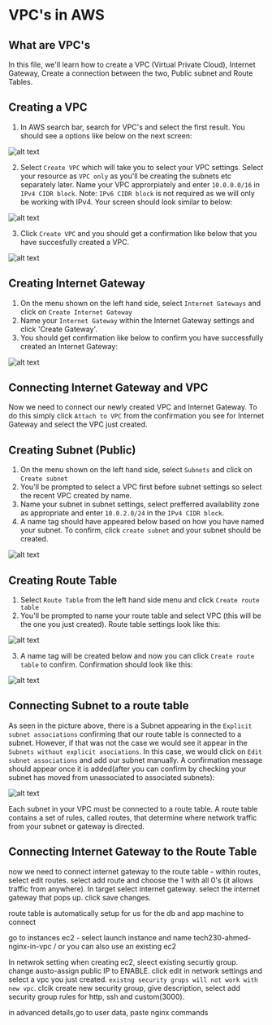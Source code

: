 # VPC's in AWS

## What are VPC's

In this file, we'll learn how to create a VPC (Virtual Private Cloud), Internet Gateway, Create a connection between the two, Public subnet and Route Tables.

## Creating a VPC

1. In AWS search bar, search for VPC's and select the first result. You should see a options like below on the next screen:

![alt text](./assets/cr-vpc.png)

2. Select `Create VPC` which will take you to select your VPC settings. Select your resource as `VPC only` as you'll be creating the subnets etc separately later. Name your VPC approrpiately and enter `10.0.0.0/16` in `IPv4 CIDR block`. Note: `IPv6 CIDR block` is not required as we will only be working with IPv4. Your screen should look similar to below:

![alt text](./assets/vpc-settings.png)

3. Click `Create VPC` and you should get a confirmation like below that you have succesfully created a VPC.

![alt text](./assets/vpc-created.png)

## Creating Internet Gateway

1. On the menu shown on the left hand side, select `Internet Gateways` and click on `Create Internet Gateway`
2. Name your `Internet Gateway` within the Internet Gateway settings and click 'Create Gateway'.
3. You should get confirmation like below to confirm you have successfully created an Internet Gateway:

![alt text](./assets/gw-created.png)

## Connecting Internet Gateway and VPC

Now we need to connect our newly created VPC and Internet Gateway. To do this simply click `Attach to VPC` from the confirmation you see for Internet Gateway and select the VPC just created.

## Creating Subnet (Public)

1. On the menu shown on the left hand side, select `Subnets` and click on `Create subnet`
2. You'll be prompted to select a VPC first before subnet settings so select the recent VPC created by name.
3. Name your subnet in subnet settings, select prefferred availability zone as appropriate and enter `10.0.2.0/24` in the `IPv4 CIDR block`.
4. A name tag should have appeared below based on how you have named your subnet. To confirm, click `create subnet` and your subnet should be created.

![alt text](./assets/create-subnet.png)

## Creating Route Table

1. Select `Route Table` from the left hand side menu and click `Create route table`
2. You'll be prompted to name your route table and select VPC (this will be the one you just created). Route table settings look like this:

![alt text](./assets/create-rt.png)

3. A name tag will be created below and now you can click `Create route table` to confirm. Confirmation should look like this:

![alt text](./assets/rt-conf.png)

## Connecting Subnet to a route table

As seen in the picture above, there is a Subnet appearing in the `Explicit subnet associations` confirming that our route table is connected to a subnet. However, if that was not the case we would see it appear in the `Subnets without explicit asociations`. In this case, we would click on `Edit subnet associations` and add our subnet manually. A confirmation message should appear once it is added(after you can confirm by checking your subnet has moved from unassociated to associated subnets):

![alt text](./assets/rt-st-connect.png)

Each subnet in your VPC must be connected to a route table. A route table contains a set of rules, called routes, that determine where network traffic from your subnet or gateway is directed.

## Connecting Internet Gateway to the Route Table

now we need to connect internet gateway to the route table - within routes, select edit routes. select add route and choose the 1 with all 0's (it allows traffic from anywhere). In target select internet gateway. select the internet gateway that pops up. click save changes.

route table is automatically setup for us for the db and app machine to connect

go to instances ec2 - select launch instance and name tech230-ahmed-nginx-in-vpc / or you can also use an existing ec2

In netwrok setting when creating ec2, sleect existing securtiy group. change austo-assign public IP to ENABLE. click edit in network settings and select a vpc you just created. `existng security grups will not work with new vpc`. clcik create new security group, give description, select add security group rules for http, ssh and custom(3000).

in advanced details,go to user data, paste nginx commands
